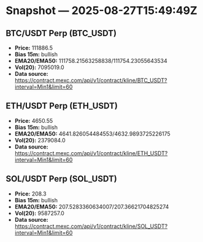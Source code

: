 # Snapshot — 2025-08-27T15:49:49Z

## BTC/USDT Perp (BTC_USDT)
- **Price:** 111886.5
- **Bias 15m:** bullish
- **EMA20/EMA50:** 111758.21563258838/111754.23055643534
- **Vol(20):** 7095019.0
- **Data source:** https://contract.mexc.com/api/v1/contract/kline/BTC_USDT?interval=Min1&limit=60

## ETH/USDT Perp (ETH_USDT)
- **Price:** 4650.55
- **Bias 15m:** bullish
- **EMA20/EMA50:** 4641.826054484553/4632.9893725226175
- **Vol(20):** 2379084.0
- **Data source:** https://contract.mexc.com/api/v1/contract/kline/ETH_USDT?interval=Min1&limit=60

## SOL/USDT Perp (SOL_USDT)
- **Price:** 208.3
- **Bias 15m:** bullish
- **EMA20/EMA50:** 207.5283360634007/207.36621704825274
- **Vol(20):** 9587257.0
- **Data source:** https://contract.mexc.com/api/v1/contract/kline/SOL_USDT?interval=Min1&limit=60
